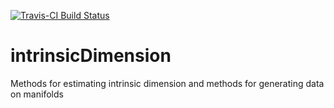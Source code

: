 [![Travis-CI Build Status](https://travis-ci.org/kjohnsson/intrinsicDimension.svg?branch=master)](https://travis-ci.org/kjohnsson/IntrinsicDimension)

# intrinsicDimension
Methods for estimating intrinsic dimension and methods for generating data on manifolds
